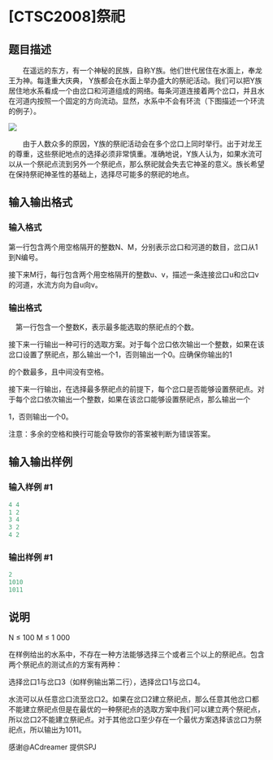 # [CTSC2008]祭祀

## 题目描述

　　在遥远的东方，有一个神秘的民族，自称Y族。他们世代居住在水面上，奉龙王为神。每逢重大庆典， Y族都会在水面上举办盛大的祭祀活动。我们可以把Y族居住地水系看成一个由岔口和河道组成的网络。每条河道连接着两个岔口，并且水在河道内按照一个固定的方向流动。显然，水系中不会有环流（下图描述一个环流的例子）。

![](https://cdn.luogu.com.cn/upload/pic/15479.png)

　　由于人数众多的原因，Y族的祭祀活动会在多个岔口上同时举行。出于对龙王的尊重，这些祭祀地点的选择必须非常慎重。准确地说，Y族人认为，如果水流可以从一个祭祀点流到另外一个祭祀点，那么祭祀就会失去它神圣的意义。族长希望在保持祭祀神圣性的基础上，选择尽可能多的祭祀的地点。

## 输入输出格式

### 输入格式

第一行包含两个用空格隔开的整数N、M，分别表示岔口和河道的数目，岔口从1到N编号。

接下来M行，每行包含两个用空格隔开的整数u、v，描述一条连接岔口u和岔口v的河道，水流方向为自u向v。

### 输出格式

　第一行包含一个整数K，表示最多能选取的祭祀点的个数。

接下来一行输出一种可行的选取方案。对于每个岔口依次输出一个整数，如果在该岔口设置了祭祀点，那么输出一个1，否则输出一个0。应确保你输出的1

的个数最多，且中间没有空格。

接下来一行输出，在选择最多祭祀点的前提下，每个岔口是否能够设置祭祀点。对于每个岔口依次输出一个整数，如果在该岔口能够设置祭祀点，那么输出一个

1，否则输出一个0。

注意：多余的空格和换行可能会导致你的答案被判断为错误答案。

## 输入输出样例

### 输入样例 #1

```cpp
4 4
1 2
3 4
3 2
4 2
```


### 输出样例 #1

```cpp
2
1010
1011
```


## 说明

 N ≤ 100 M ≤ 1 000

在样例给出的水系中，不存在一种方法能够选择三个或者三个以上的祭祀点。包含两个祭祀点的测试点的方案有两种：

选择岔口1与岔口3（如样例输出第二行），选择岔口1与岔口4。

水流可以从任意岔口流至岔口2。如果在岔口2建立祭祀点，那么任意其他岔口都不能建立祭祀点但是在最优的一种祭祀点的选取方案中我们可以建立两个祭祀点，所以岔口2不能建立祭祀点。对于其他岔口至少存在一个最优方案选择该岔口为祭祀点，所以输出为1011。

感谢@ACdreamer 提供SPJ

